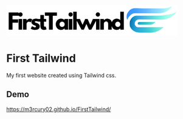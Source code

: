 
![Logo](https://github.com/m3rcury02/FirstTailwind/blob/master/images/FirstTailwind.png?raw=true)


# First Tailwind

My first website created using Tailwind css.


## Demo

https://m3rcury02.github.io/FirstTailwind/

